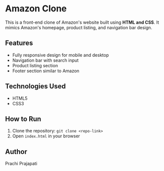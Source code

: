 # Amazon Clone

This is a front-end clone of Amazon's website built using **HTML and CSS**. 
It mimics Amazon's homepage, product listing, and navigation bar design.

## Features
- Fully responsive design for mobile and desktop
- Navigation bar with search input
- Product listing section
- Footer section similar to Amazon

## Technologies Used
- HTML5
- CSS3

## How to Run
1. Clone the repository: `git clone <repo-link>`
2. Open `index.html` in your browser

## Author
Prachi Prajapati
